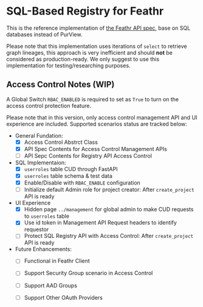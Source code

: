 # SQL-Based Registry for Feathr

This is the reference implementation of [the Feathr API spec](./api-spec.md), base on SQL databases instead of PurView.

Please note that this implementation uses iterations of `select` to retrieve graph lineages, this approach is very inefficient and should **not** be considered as production-ready. We only suggest to use this implementation for testing/researching purposes.

## Access Control Notes (WIP)

A Global Switch `RBAC_ENABLED` is required to set as `True` to turn on the access control protection feature.

Please note that in this version, only access control management API and UI experience are included. Supported scenarios status are tracked below:

- General Fundation:
  - [x] Access Control Abstrct Class
  - [x] API Spec Contents for Access Control Management APIs
  - [ ] API Sepc Contents for Registry API Access Control
- SQL Implementaion:
  - [x] `userroles` table CUD through FastAPI
  - [x] `userroles` table schema & test data
  - [x] Enable/Disable with `RBAC_ENABLE` configuration
  - [ ] Initialize default Admin role for project creator: After `create_project` API is ready
- UI Experience
  - [x] Hidden page `../management` for global admin to make CUD requests to `userroles` table
  - [x] Use id token in Management API Request headers to identify requestor
  - [ ] Protect SQL Registry API with Access Control: After `create_project` API is ready
- Future Enhancements:
  - [ ] Functional in Feathr Client
  - [ ] Support Security Group scenario in Access Control
  - [ ] Support AAD Groups
  - [ ] Support Other OAuth Providers
  